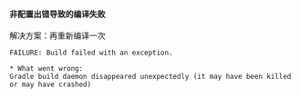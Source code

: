 
#### 非配置出错导致的编译失败
解决方案：再重新编译一次

```
FAILURE: Build failed with an exception.

* What went wrong:
Gradle build daemon disappeared unexpectedly (it may have been killed or may have crashed)
```
